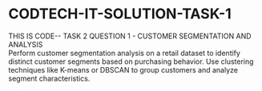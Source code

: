 # CODTECH-IT-SOLUTION-TASK-1

THIS IS CODE--
TASK 2 
QUESTION 1 -  CUSTOMER SEGMENTATION AND ANALYSIS  
    Perform customer segmentation analysis on a retail dataset to identify distinct customer segments based on purchasing behavior.
    Use clustering techniques like K-means or DBSCAN to group customers and analyze segment characteristics.
